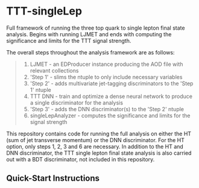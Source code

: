 # TTT-singleLep
Full framework of running the three top quark to single lepton final state analysis.  Begins with running LJMET and ends with computing the significance and limits for the TTT signal strength.

The overall steps throughout the analysis framework are as follows:
> 1. LJMET - an EDProducer instance producing the AOD file with relevant collections
> 2. 'Step 1' - slims the ntuple to only include necessary variables  
> 3. 'Step 2' - adds multivariate jet-tagging discriminators to the 'Step 1' ntuple  
> 4. TTT DNN - train and optimize a dense neural network to produce a single discriminator for the analysis
> 5. 'Step 3' - adds the DNN discriminator(s) to the 'Step 2' ntuple
> 6. singleLepAnalyzer - computes the significance and limits for the signal strength 

This repository contains code for running the full analysis on either the HT (sum of jet transverse momentum) or the DNN discriminator. For the HT option, only steps 1, 2, 3 and 6 are necessary. In addition to the HT and DNN discriminator, the TTT single lepton final state analysis is also carried out with a BDT discriminator, not included in this repository.

## Quick-Start Instructions

